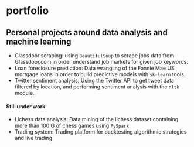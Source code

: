 # portfolio
## Personal projects around data analysis and machine learning

 - Glassdoor scraping: using ```BeautifulSoup``` to scrape jobs data from Glassdoor.com in order understand job markets for given job keywords.
 - Loan foreclosure prediction: Data wrangling of the Fannie Mae US mortgage loans in order to build predictive models with ```sk-learn``` tools.
 - Twitter sentiment analysis: Using the Twitter API to get tweet data filtered by location, and performing sentiment analysis with the ```nltk``` module.
 
 #### Still under work
 - Lichess data analysis: Data mining of the lichess dataset containing more than 100 G of chess games using ```PySpark```
 - Trading system: Trading platform for backtesting algorithmic strategies and live trading
